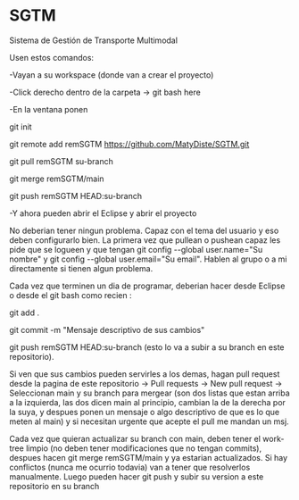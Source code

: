 # SGTM
Sistema de Gestión de Transporte Multimodal

Usen estos comandos:

-Vayan a su workspace (donde van a crear el proyecto)

-Click derecho dentro de la carpeta -> git bash here

-En la ventana ponen

git init

git remote add remSGTM https://github.com/MatyDiste/SGTM.git

git pull remSGTM su-branch

git merge remSGTM/main

git push remSGTM HEAD:su-branch

-Y ahora pueden abrir el Eclipse y abrir el proyecto

No deberian tener ningun problema. Capaz con el tema del usuario y eso deben configurarlo bien. La primera vez que pullean o pushean capaz les pide que se logueen y que tengan git config --global user.name="Su nombre" y git config --global user.email="Su email". Hablen al grupo o a mi directamente si tienen algun problema.

Cada vez que terminen un dia de programar, deberian hacer desde Eclipse o desde el git bash como recien :

git add .

git commit -m "Mensaje descriptivo de sus cambios"

git push remSGTM HEAD:su-branch (esto lo va a subir a su branch en este repositorio).

Si ven que sus cambios pueden servirles a los demas, hagan pull request desde la pagina de este repositorio -> Pull requests -> New pull request -> Seleccionan main y su branch para mergear (son dos listas que estan arriba a la izquierda, las dos dicen main al principio, cambian la de la derecha por la suya, y despues ponen un mensaje o algo descriptivo de que es lo que meten al main) y si necesitan urgente que acepte el pull me mandan un msj.

Cada vez que quieran actualizar su branch con main, deben tener el work-tree limpio (no deben tener modificaciones que no tengan commits), despues hacen git merge remSGTM/main y ya estarian actualizados. Si hay conflictos (nunca me ocurrio todavia) van a tener que resolverlos manualmente. Luego pueden hacer git push y subir su version a este repositorio en su branch
